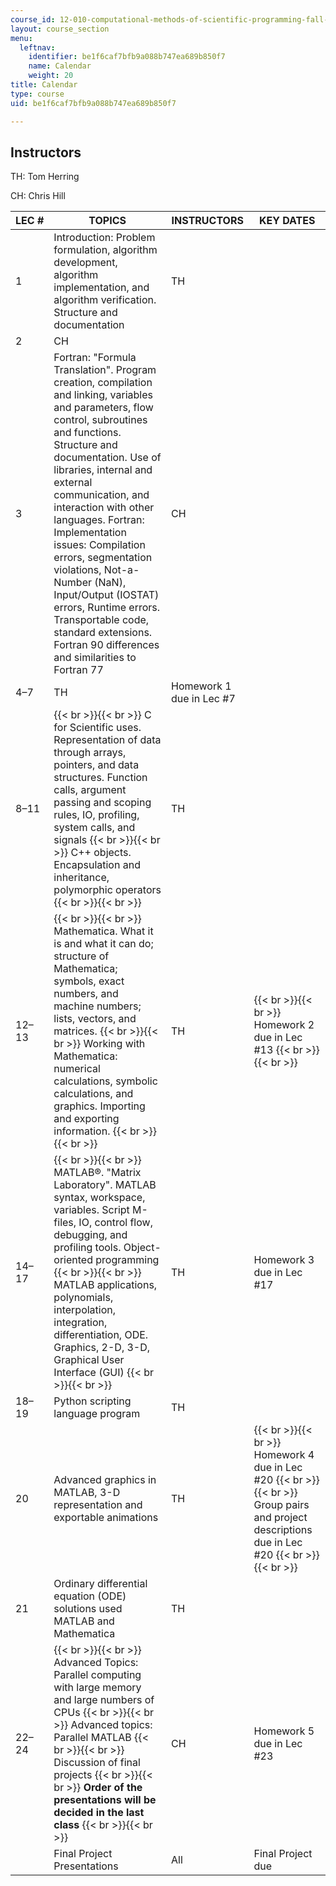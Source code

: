 ```yaml
---
course_id: 12-010-computational-methods-of-scientific-programming-fall-2011
layout: course_section
menu:
  leftnav:
    identifier: be1f6caf7bfb9a088b747ea689b850f7
    name: Calendar
    weight: 20
title: Calendar
type: course
uid: be1f6caf7bfb9a088b747ea689b850f7

---
```


Instructors
-----------

TH: Tom Herring

CH: Chris Hill

| LEC # | TOPICS | INSTRUCTORS | KEY DATES |
| --- | --- | --- | --- |
| 1 | Introduction: Problem formulation, algorithm development, algorithm implementation, and algorithm verification. Structure and documentation | TH | &nbsp; |
| 2 | CH | &nbsp; |
| 3 | Fortran: "Formula Translation". Program creation, compilation and linking, variables and parameters, flow control, subroutines and functions. Structure and documentation. Use of libraries, internal and external communication, and interaction with other languages. Fortran: Implementation issues: Compilation errors, segmentation violations, Not-a-Number (NaN), Input/Output (IOSTAT) errors, Runtime errors. Transportable code, standard extensions. Fortran 90 differences and similarities to Fortran 77 | CH | &nbsp; |
| 4–7 | TH | Homework 1 due in Lec #7 |
| 8–11 |  {{< br >}}{{< br >}} C for Scientific uses. Representation of data through arrays, pointers, and data structures. Function calls, argument passing and scoping rules, IO, profiling, system calls, and signals {{< br >}}{{< br >}} C++ objects. Encapsulation and inheritance, polymorphic operators {{< br >}}{{< br >}}  | TH | &nbsp; |
| 12–13 |  {{< br >}}{{< br >}} Mathematica. What it is and what it can do; structure of Mathematica; symbols, exact numbers, and machine numbers; lists, vectors, and matrices. {{< br >}}{{< br >}} Working with Mathematica: numerical calculations, symbolic calculations, and graphics. Importing and exporting information. {{< br >}}{{< br >}}  | TH |  {{< br >}}{{< br >}} Homework 2 due in Lec #13 {{< br >}}{{< br >}}  |
| 14–17 |  {{< br >}}{{< br >}} MATLAB®. "Matrix Laboratory". MATLAB syntax, workspace, variables. Script M-files, IO, control flow, debugging, and profiling tools. Object-oriented programming {{< br >}}{{< br >}} MATLAB applications, polynomials, interpolation, integration, differentiation, ODE. Graphics, 2-D, 3-D, Graphical User Interface (GUI) {{< br >}}{{< br >}}  | TH | Homework 3 due in Lec #17 |
| 18–19 | Python scripting language program | TH | &nbsp; |
| 20 | Advanced graphics in MATLAB, 3-D representation and exportable animations | TH |  {{< br >}}{{< br >}} Homework 4 due in Lec #20 {{< br >}}{{< br >}} Group pairs and project descriptions due in Lec #20 {{< br >}}{{< br >}}  |
| 21 | Ordinary differential equation (ODE) solutions used MATLAB and Mathematica | TH | &nbsp; |
| 22–24 |  {{< br >}}{{< br >}} Advanced Topics: Parallel computing with large memory and large numbers of CPUs {{< br >}}{{< br >}} Advanced topics: Parallel MATLAB {{< br >}}{{< br >}} Discussion of final projects {{< br >}}{{< br >}} **Order of the presentations will be decided in the last class** {{< br >}}{{< br >}}  | CH | Homework 5 due in Lec #23 |
| &nbsp; | Final Project Presentations | All | Final Project due